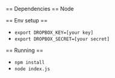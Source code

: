 == Dependencies ==
Node

== Env setup ==
* `export DROPBOX_KEY=[your key]`
* `export DROPBOX_SECRET=[your secret]`

== Running ==
* `npm install`
* `node index.js`

